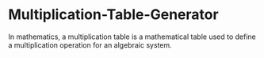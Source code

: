 # Multiplication-Table-Generator
In mathematics, a multiplication table is a mathematical table used to define a multiplication operation for an algebraic system.
